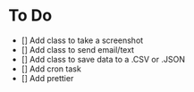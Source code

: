 # To Do

- [] Add class to take a screenshot
- [] Add class to send email/text
- [] Add class to save data to a .CSV or .JSON
- [] Add cron task
- [] Add prettier